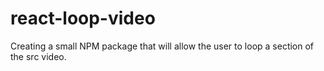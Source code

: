 # react-loop-video
Creating a small NPM package that will allow the user to loop a section of the src video.
